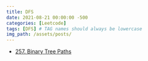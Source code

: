 ```yaml
---
title: DFS
date: 2021-08-21 00:00:00 -500
categories: [Leetcode]
tags: [DFS] # TAG names should always be lowercase
img_path: /assets/posts/
---
```


- [257. Binary Tree Paths](https://github.com/yankun-song/leetcode/blob/main/Solutions/0257.%20Binary%20Tree%20Paths.md)

